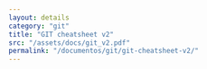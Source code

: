 ```yaml
---
layout: details
category: "git"
title: "GIT cheatsheet v2"
src: "/assets/docs/git_v2.pdf"
permalink: "/documentos/git/git-cheatsheet-v2/"
---
```

